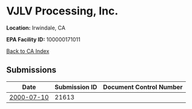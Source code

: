 # VJLV Processing, Inc.

**Location:** Irwindale, CA

**EPA Facility ID:** 100000171011

[Back to CA Index](../../index.md)

## Submissions

| Date | Submission ID | Document Control Number |
|------|--------------|-------------------------|
| [2000-07-10](submissions/21613.md) | 21613 |  |

